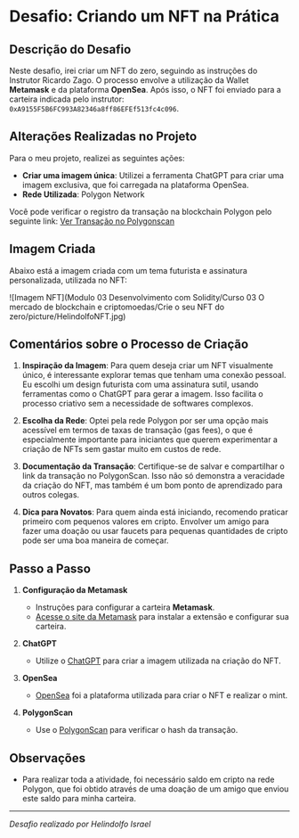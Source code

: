 # Desafio: Criando um NFT na Prática

## Descrição do Desafio

Neste desafio, irei criar um NFT do zero, seguindo as instruções do Instrutor Ricardo Zago. O processo envolve a utilização da Wallet **Metamask** e da plataforma **OpenSea**. Após isso, o NFT foi enviado para a carteira indicada pelo instrutor: `0xA9155F5B6FC993A82346a8ff86EFEf513fc4c096`.

## Alterações Realizadas no Projeto

Para o meu projeto, realizei as seguintes ações:
- **Criar uma imagem única**: Utilizei a ferramenta ChatGPT para criar uma imagem exclusiva, que foi carregada na plataforma OpenSea.
- **Rede Utilizada**: Polygon Network

Você pode verificar o registro da transação na blockchain Polygon pelo seguinte link:
[Ver Transação no Polygonscan](https://polygonscan.com/tx/0xe4c1e11b800921d68acafb1949a6cf49a4a63c028985f6e220ac48ed27e0c1ad#eventlog)

## Imagem Criada

Abaixo está a imagem criada com um tema futurista e assinatura personalizada, utilizada no NFT:

![Imagem NFT](Modulo 03 Desenvolvimento com Solidity/Curso 03 O mercado de blockchain e criptomoedas/Crie o seu NFT do zero/picture/HelindolfoNFT.jpg)

## Comentários sobre o Processo de Criação

1. **Inspiração da Imagem**: Para quem deseja criar um NFT visualmente único, é interessante explorar temas que tenham uma conexão pessoal. Eu escolhi um design futurista com uma assinatura sutil, usando ferramentas como o ChatGPT para gerar a imagem. Isso facilita o processo criativo sem a necessidade de softwares complexos.

2. **Escolha da Rede**: Optei pela rede Polygon por ser uma opção mais acessível em termos de taxas de transação (gas fees), o que é especialmente importante para iniciantes que querem experimentar a criação de NFTs sem gastar muito em custos de rede.

3. **Documentação da Transação**: Certifique-se de salvar e compartilhar o link da transação no PolygonScan. Isso não só demonstra a veracidade da criação do NFT, mas também é um bom ponto de aprendizado para outros colegas.

4. **Dica para Novatos**: Para quem ainda está iniciando, recomendo praticar primeiro com pequenos valores em cripto. Envolver um amigo para fazer uma doação ou usar faucets para pequenas quantidades de cripto pode ser uma boa maneira de começar.

## Passo a Passo

1. **Configuração da Metamask**
   - Instruções para configurar a carteira **Metamask**.
   - [Acesse o site da Metamask](https://metamask.io/) para instalar a extensão e configurar sua carteira.

2. **ChatGPT**
   - Utilize o [ChatGPT](https://chatgpt.com/) para criar a imagem utilizada na criação do NFT.

3. **OpenSea**
   - [OpenSea](https://opensea.io/) foi a plataforma utilizada para criar o NFT e realizar o mint.

4. **PolygonScan**
   - Use o [PolygonScan](https://polygonscan.com/) para verificar o hash da transação.

## Observações

- Para realizar toda a atividade, foi necessário saldo em cripto na rede Polygon, que foi obtido através de uma doação de um amigo que enviou este saldo para minha carteira.

---

*Desafio realizado por Helindolfo Israel*

